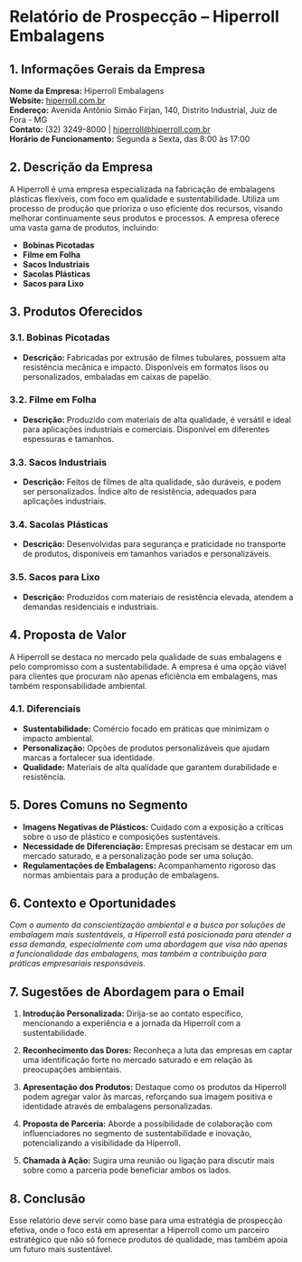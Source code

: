 # Relatório de Prospecção – Hiperroll Embalagens

## 1. Informações Gerais da Empresa

**Nome da Empresa:** Hiperroll Embalagens  
**Website:** [hiperroll.com.br](http://www.hiperroll.com.br)  
**Endereço:** Avenida Antônio Simão Firjan, 140, Distrito Industrial, Juiz de Fora - MG  
**Contato:** (32) 3249-8000 | hiperroll@hiperroll.com.br  
**Horário de Funcionamento:** Segunda a Sexta, das 8:00 às 17:00  

## 2. Descrição da Empresa

A Hiperroll é uma empresa especializada na fabricação de embalagens plásticas flexíveis, com foco em qualidade e sustentabilidade. Utiliza um processo de produção que prioriza o uso eficiente dos recursos, visando melhorar continuamente seus produtos e processos. A empresa oferece uma vasta gama de produtos, incluindo:

- **Bobinas Picotadas**
- **Filme em Folha**
- **Sacos Industriais**
- **Sacolas Plásticas**
- **Sacos para Lixo**

## 3. Produtos Oferecidos

### 3.1. Bobinas Picotadas
- **Descrição:** Fabricadas por extrusão de filmes tubulares, possuem alta resistência mecânica e impacto. Disponíveis em formatos lisos ou personalizados, embaladas em caixas de papelão.
  
### 3.2. Filme em Folha
- **Descrição:** Produzido com materiais de alta qualidade, é versátil e ideal para aplicações industriais e comerciais. Disponível em diferentes espessuras e tamanhos.

### 3.3. Sacos Industriais
- **Descrição:** Feitos de filmes de alta qualidade, são duráveis, e podem ser personalizados. Índice alto de resistência, adequados para aplicações industriais.

### 3.4. Sacolas Plásticas
- **Descrição:** Desenvolvidas para segurança e praticidade no transporte de produtos, disponíveis em tamanhos variados e personalizáveis.

### 3.5. Sacos para Lixo
- **Descrição:** Produzidos com materiais de resistência elevada, atendem a demandas residenciais e industriais.

## 4. Proposta de Valor

A Hiperroll se destaca no mercado pela qualidade de suas embalagens e pelo compromisso com a sustentabilidade. A empresa é uma opção viável para clientes que procuram não apenas eficiência em embalagens, mas também responsabilidade ambiental.

### 4.1. Diferenciais
- **Sustentabilidade:** Comércio focado em práticas que minimizam o impacto ambiental.
- **Personalização:** Opções de produtos personalizáveis que ajudam marcas a fortalecer sua identidade.
- **Qualidade:** Materiais de alta qualidade que garantem durabilidade e resistência.

## 5. Dores Comuns no Segmento

- **Imagens Negativas de Plásticos:** Cuidado com a exposição a críticas sobre o uso de plástico e composições sustentáveis.
- **Necessidade de Diferenciação:** Empresas precisam se destacar em um mercado saturado, e a personalização pode ser uma solução.
- **Regulamentações de Embalagens:** Acompanhamento rigoroso das normas ambientais para a produção de embalagens.

## 6. Contexto e Oportunidades

*Com o aumento da conscientização ambiental e a busca por soluções de embalagem mais sustentáveis, a Hiperroll está posicionada para atender a essa demanda, especialmente com uma abordagem que visa não apenas a funcionalidade das embalagens, mas também a contribuição para práticas empresariais responsáveis.*

## 7. Sugestões de Abordagem para o Email

1. **Introdução Personalizada:** Dirija-se ao contato específico, mencionando a experiência e a jornada da Hiperroll com a sustentabilidade.
  
2. **Reconhecimento das Dores:** Reconheça a luta das empresas em captar uma identificação forte no mercado saturado e em relação às preocupações ambientais. 

3. **Apresentação dos Produtos:** Destaque como os produtos da Hiperroll podem agregar valor às marcas, reforçando sua imagem positiva e identidade através de embalagens personalizadas.

4. **Proposta de Parceria:** Aborde a possibilidade de colaboração com influenciadores no segmento de sustentabilidade e inovação, potencializando a visibilidade da Hiperroll.

5. **Chamada à Ação:** Sugira uma reunião ou ligação para discutir mais sobre como a parceria pode beneficiar ambos os lados.

## 8. Conclusão

Esse relatório deve servir como base para uma estratégia de prospecção efetiva, onde o foco está em apresentar a Hiperroll como um parceiro estratégico que não só fornece produtos de qualidade, mas também apoia um futuro mais sustentável.